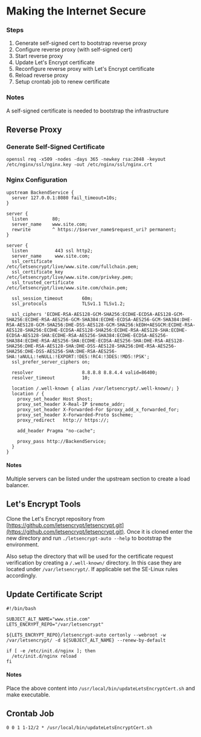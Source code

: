 # Making the Internet Secure
### Steps
1. Generate self-signed cert to bootstrap reverse proxy
2. Configure reverse proxy (with self-signed cert)
3. Start reverse proxy
4. Update Let's Encrypt certificate
5. Reconfigure reverse proxy with Let's Encrypt certificate
6. Reload reverse proxy
7. Setup crontab job to renew certificate

### Notes
A self-signed certificate is needed to bootstrap the infrastructure 

## Reverse Proxy
### Generate Self-Signed Certificate
```
openssl req -x509 -nodes -days 365 -newkey rsa:2048 -keyout /etc/nginx/ssl/nginx.key -out /etc/nginx/ssl/nginx.crt
```

### Nginx Configuration
```Nginx
upstream BackendService {
  server 127.0.0.1:8080 fail_timeout=10s;
}

server {
  listen         80;
  server_name    www.site.com;
  rewrite        ^ https://$server_name$request_uri? permanent;
}

server {
  listen          443 ssl http2;
  server_name     www.site.com;
  ssl_certificate           /etc/letsencrypt/live/www.site.com/fullchain.pem;
  ssl_certificate_key       /etc/letsencrypt/live/www.site.com/privkey.pem;
  ssl_trusted_certificate   /etc/letsencrypt/live/www.site.com/chain.pem;

  ssl_session_timeout       60m;
  ssl_protocols             TLSv1.1 TLSv1.2;

  ssl_ciphers 'ECDHE-RSA-AES128-GCM-SHA256:ECDHE-ECDSA-AES128-GCM-SHA256:ECDHE-RSA-AES256-GCM-SHA384:ECDHE-ECDSA-AES256-GCM-SHA384:DHE-RSA-AES128-GCM-SHA256:DHE-DSS-AES128-GCM-SHA256:kEDH+AESGCM:ECDHE-RSA-AES128-SHA256:ECDHE-ECDSA-AES128-SHA256:ECDHE-RSA-AES128-SHA:ECDHE-ECDSA-AES128-SHA:ECDHE-RSA-AES256-SHA384:ECDHE-ECDSA-AES256-SHA384:ECDHE-RSA-AES256-SHA:ECDHE-ECDSA-AES256-SHA:DHE-RSA-AES128-SHA256:DHE-RSA-AES128-SHA:DHE-DSS-AES128-SHA256:DHE-RSA-AES256-SHA256:DHE-DSS-AES256-SHA:DHE-RSA-AES256-SHA:!aNULL:!eNULL:!EXPORT:!DES:!RC4:!3DES:!MD5:!PSK';
  ssl_prefer_server_ciphers on;

  resolver                  8.8.8.8 8.8.4.4 valid=86400;
  resolver_timeout          10;

  location /.well-known { alias /var/letsencrypt/.well-known/; }
  location / {
    proxy_set_header Host $host;
    proxy_set_header X-Real-IP $remote_addr;
    proxy_set_header X-Forwarded-For $proxy_add_x_forwarded_for;
    proxy_set_header X-Forwarded-Proto $scheme;
    proxy_redirect   http:// https://;

    add_header Pragma "no-cache";

    proxy_pass http://BackendService;
  }
}
```
#### Notes
Multiple servers can be listed under the upstream section to create a load balancer.

## Let's Encrypt Tools
Clone the Let's Encrypt repository from [https://github.com/letsencrypt/letsencrypt.git](https://github.com/letsencrypt/letsencrypt.git).  Once it is cloned enter the new directory and run `./letsencrypt-auto --help` to bootstrap the environment.  
  
Also setup the directory that will be used for the certificate request verification by creating a `/.well-known/` directory.  In this case they are located under `/var/letsencrypt/`.  If applicable set the SE-Linux rules accordingly.

## Update Certificate Script
```shell
#!/bin/bash

SUBJECT_ALT_NAME="www.stie.com"
LETS_ENCRYPT_REPO="/var/letsencrypt"

${LETS_ENCRYPT_REPO}/letsencrypt-auto certonly --webroot -w /var/letsencrypt/ -d ${SUBJECT_ALT_NAME} --renew-by-default

if [ -e /etc/init.d/nginx ]; then
  /etc/init.d/nginx reload
fi
```

#### Notes
Place the above content into `/usr/local/bin/updateLetsEncryptCert.sh` and make executable.

## Crontab Job
```shell
0 0 1 1-12/2 * /usr/local/bin/updateLetsEncryptCert.sh
```
